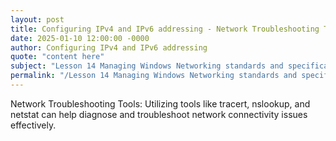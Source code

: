 ```yaml
---
layout: post
title: Configuring IPv4 and IPv6 addressing - Network Troubleshooting Tools
date: 2025-01-10 12:00:00 -0000
author: Configuring IPv4 and IPv6 addressing
quote: "content here"
subject: "Lesson 14 Managing Windows Networking standards and specifications"
permalink: "/Lesson 14 Managing Windows Networking standards and specifications/Configuring IPv4 and IPv6 addressing/Configuring IPv4 and IPv6 addressing - Network Troubleshooting Tools"
---
```


Network Troubleshooting Tools: Utilizing tools like tracert, nslookup, and netstat can help diagnose and troubleshoot network connectivity issues effectively.

